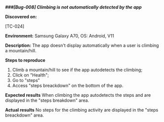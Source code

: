 **_###[Bug-008] Climbing is not automatically detected by the app_**

**Discovered on:**

[TC-024]

**Environment:**
Samsung Galaxy A70, OS: Android, V11

**Description:**
The app doesn't display automatically when a user is climbing a mountain/hill.

**Steps to reproduce**

1. Climb a mountain/hill to see if the app autodetects the climbing;
2. Click on "Health";
3. Go to "steps"
4. Access "steps breackdown" on the bottom of the app.

**Expected results**
When climbing the app autodetects the steps and are displayed in the "steps breakdown" area.

**Actual results**
No steps for the climbing activity are displayed in the "steps breackdown" area.

